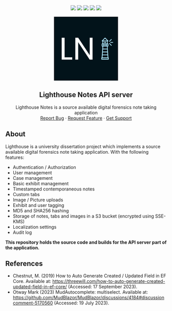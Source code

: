 <div align="center">
    <img src="https://img.shields.io/badge/.NET-5C2D91?style=for-the-badge&logo=.net&logoColor=white">
    <img src="https://img.shields.io/github/languages/top/lighthousenotes/server?style=for-the-badge">
    <img src="https://img.shields.io/github/v/release/lighthousenotes/server?style=for-the-badge">
    <img src="https://img.shields.io/badge/postgres-%23316192.svg?style=for-the-badge&logo=postgresql&logoColor=white">
    <img src="https://img.shields.io/codeclimate/maintainability/LighthouseNotes/Server?style=for-the-badge">
</div>
<br />
<div align="center">
  <a href="https://github.com/lighthousenotes/server">
    <img src=".images/logo.jpg" alt="Logo" width="200" height="200">
  </a>
</div>
<h2 align="center"> Lighthouse Notes API server </h2>
<p align="center">
    Lighthouse Notes is a source available digital forensics note taking application
    <br>
    <a href="https://github.com/lighthousenotes/server/issues">Report Bug</a>
    ·
    <a href="https://github.com/lighthousenotes/server/discussions">Request Feature</a>
    ·
    <a href="https://github.com/lighthousenotes/server/discussions"> Get Support </a>
</p>

## About

Lighthouse is a university dissertation project which implements a source available digital forensics note taking application. With the following features:

- Authentication / Authorization
- User management
- Case management
- Basic exhibit management 
- Timestamped contemporaneous notes
- Custom tabs
- Image / Picture uploads
- Exhibit and user tagging
- MD5 and SHA256 hashing
- Storage of notes, tabs and images in a S3 bucket (encrypted using SSE-KMS)
- Localization settings
- Audit log

**This repository holds the source code and builds for the API server part of the application.**

## References

- Chestnut, M. (2019) How to Auto Generate Created / Updated Field in EF Core. Available
  at: https://threewill.com/how-to-auto-generate-created-updated-field-in-ef-core/ (Accessed: 17 September 2023).
- Otway Mark (2023) MudAutocomplete: multiselect. Available
  at: https://github.com/MudBlazor/MudBlazor/discussions/4184#discussioncomment-5170560 (Accessed: 19 July 2023).
